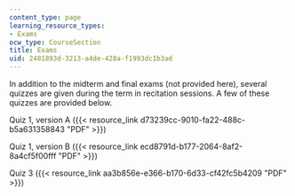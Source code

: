 ```yaml
---
content_type: page
learning_resource_types:
- Exams
ocw_type: CourseSection
title: Exams
uid: 2481893d-3213-a4de-428a-f1993dc1b3ad
---
```


In addition to the midterm and final exams (not provided here), several quizzes are given during the term in recitation sessions. A few of these quizzes are provided below.

Quiz 1, version A ({{< resource_link d73239cc-9010-fa22-488c-b5a631358843 "PDF" >}})

Quiz 1, version B ({{< resource_link ecd8791d-b177-2064-8af2-8a4cf5f00fff "PDF" >}})

Quiz 3 ({{< resource_link aa3b856e-e366-b170-6d33-cf42fc5b4209 "PDF" >}})